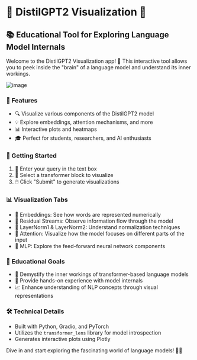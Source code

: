 # 🔬 DistilGPT2 Visualization 🧠

## 📚 Educational Tool for Exploring Language Model Internals

Welcome to the DistilGPT2 Visualization app! 🎉 This interactive tool allows you to peek inside the "brain" of a language model and understand its inner workings.

![image](https://github.com/user-attachments/assets/90c5157f-81ad-451e-b9a8-95cd225b7695)

### 🌟 Features

- 🔍 Visualize various components of the DistilGPT2 model
- 💡 Explore embeddings, attention mechanisms, and more
- 📊 Interactive plots and heatmaps
- 🎓 Perfect for students, researchers, and AI enthusiasts

### 🚀 Getting Started

1. 📝 Enter your query in the text box
2. 🔢 Select a transformer block to visualize
3. 🖱️ Click "Submit" to generate visualizations

### 📊 Visualization Tabs

- 📌 Embeddings: See how words are represented numerically
- 🔁 Residual Streams: Observe information flow through the model
- 📏 LayerNorm1 & LayerNorm2: Understand normalization techniques
- 👀 Attention: Visualize how the model focuses on different parts of the input
- 🧮 MLP: Explore the feed-forward neural network components

### 🎯 Educational Goals

- 🧠 Demystify the inner workings of transformer-based language models
- 🔬 Provide hands-on experience with model internals
- 📈 Enhance understanding of NLP concepts through visual representations

### 🛠️ Technical Details

- Built with Python, Gradio, and PyTorch
- Utilizes the `transformer_lens` library for model introspection
- Generates interactive plots using Plotly

Dive in and start exploring the fascinating world of language models! 🌊🤖
